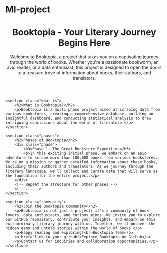 # Ml-project
<!DOCTYPE html>
<html lang="en">

<head>
    <meta charset="UTF-8">
    <meta name="viewport" content="width=device-width, initial-scale=1.0">
    <title>Booktopia - Your Literary Journey Begins Here</title>
    <link rel="stylesheet" href="styles.css">
</head>

<body>
    <header>
        <h1>Booktopia - Your Literary Journey Begins Here</h1>
        <p>Welcome to Booktopia, a project that takes you on a captivating journey through the world of books. Whether you're a passionate bookworm, an avid reader, or a data enthusiast, this project is designed to open the doors to a treasure trove of information about books, their authors, and translators.</p>
    </header>

    <section class="what-is">
        <h2>What is Booktopia?</h2>
        <p>Booktopia is a multi-phase project aimed at scraping data from various bookstores, creating a comprehensive database, building an insightful dashboard, and conducting statistical analysis to draw intriguing conclusions about the world of literature.</p>
    </section>

    <section class="phases">
        <h2>Phases of Booktopia</h2>
        <div class="phase">
            <h3>Phase 1: The Great Bookstore Expedition</h3>
            <p>In this exciting initial phase, we embark on an epic adventure to scrape more than 100,000 books from various bookstores. We're on a mission to gather detailed information about these books, including their authors and translators. As we journey through the literary landscape, we'll collect and curate data that will serve as the foundation for the entire project.</p>
        </div>
        <!-- Repeat the structure for other phases -->
        <!-- ... -->
    </section>

    <section class="community">
        <h2>Join the Booktopia Community</h2>
        <p>Booktopia is not just a project; it's a community of book lovers, data enthusiasts, and curious minds. We invite you to explore our GitHub repository, contribute your insights, and embark on this extraordinary literary journey with us. Together, we'll uncover the hidden gems and untold stories within the world of books.</p>
        <p>Happy reading and exploring!<br>Booktopia Team</p>
        <a href="link_to_your_github">Explore Booktopia on GitHub</a>
        <p>Contact us for inquiries and collaboration opportunities.</p>
    </section>
</body>

</html>



